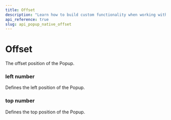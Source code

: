 ```yaml
---
title: Offset
description: "Learn how to build custom functionality when working with the Vue Popup by Kendo UI with the help of the Offset."
api_reference: true
slug: api_popup_native_offset
---
```


# Offset
The offset position of the Popup.

### left <span class='code'>number</span>
Defines the left position of the Popup.

### top <span class='code'>number</span>
Defines the top position of the Popup.


